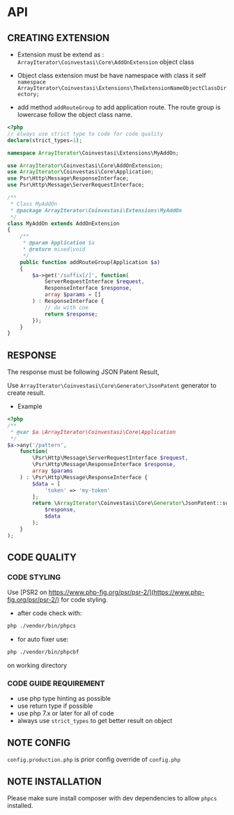# API

## CREATING EXTENSION

- Extension must be extend as :
`ArrayIterator\Coinvestasi\Core\AddOnExtension` object class

- Object class extension must be have namespace with class it self
`namespace ArrayIterator\Coinvestasi\Extensions\TheExtensionNameObjectClassDirectory;`

- add method `addRouteGroup` to add application route. The route group is lowercase follow the object class name.

```php
<?php
// always use strict type to code for code quality
declare(strict_types=1);

namespace ArrayIterator\Coinvestasi\Extensions\MyAddOn;

use ArrayIterator\Coinvestasi\Core\AddOnExtension;
use ArrayIterator\Coinvestasi\Core\Application;
use Psr\Http\Message\ResponseInterface;
use Psr\Http\Message\ServerRequestInterface;

/**
 * Class MyAddOn
 * @package ArrayIterator\Coinvestasi\Extensions\MyAddOn
 */
class MyAddOn extends AddOnExtension 
{
    /**
     * @param Application $a
     * @return mixed|void
     */
    public function addRouteGroup(Application $a)
    {
        $a->get('/suffix[/]', function(
            ServerRequestInterface $request,
            ResponseInterface $response,
            array $params = []
        ) : ResponseInterface {
            // do with coe
            return $response;
        });
    }
}
```


## RESPONSE


The response must be following JSON Patent Result,

Use `ArrayIterator\Coinvestasi\Core\Generator\JsonPatent` generator to create result.

- Example

```php
<?php
/**
 * @var $a \ArrayIterator\Coinvestasi\Core\Application
 */
$a->any('/pattern', 
    function(
        \Psr\Http\Message\ServerRequestInterface $request,
        \Psr\Http\Message\ResponseInterface $response,
        array $params
    ) : \Psr\Http\Message\ResponseInterface {
        $data = [
            'token' => 'my-token'
        ];
        return \ArrayIterator\Coinvestasi\Core\Generator\JsonPatent::success(
            $response,
            $data
        );
    }
);
```

## CODE QUALITY

### CODE STYLING

Use [PSR2 on https://www.php-fig.org/psr/psr-2/](https://www.php-fig.org/psr/psr-2/) for code styling.

- after code check with:

```bash
php ./vendor/bin/phpcs
```

- for auto fixer use:

```bash
php ./vendor/bin/phpcbf
```

on working directory

### CODE GUIDE REQUIREMENT

- use php type hinting as possible
- use return type if possible
- use php 7.x or later for all of code
- always use `strict_types` to get better result on object

## NOTE CONFIG

`config.production.php` is prior config override of `config.php`

## NOTE INSTALLATION

Please make sure install composer with dev dependencies to allow `phpcs` installed.
